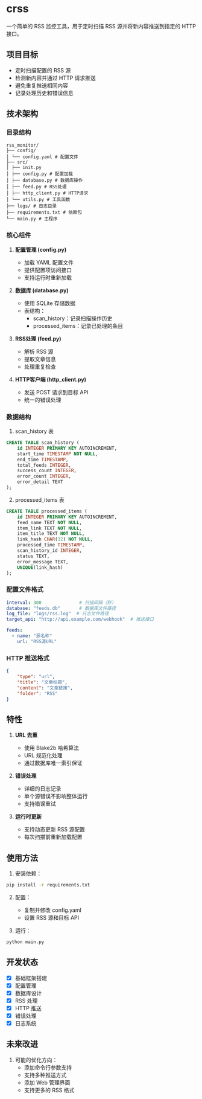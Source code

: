 # crss

一个简单的 RSS 监控工具，用于定时扫描 RSS 源并将新内容推送到指定的 HTTP 接口。

## 项目目标

- 定时扫描配置的 RSS 源
- 检测新内容并通过 HTTP 请求推送
- 避免重复推送相同内容
- 记录处理历史和错误信息

## 技术架构

### 目录结构

```
rss_monitor/
├── config/
│ └── config.yaml # 配置文件
├── src/
│ ├── init.py
│ ├── config.py # 配置加载
│ ├── database.py # 数据库操作
│ ├── feed.py # RSS处理
│ ├── http_client.py # HTTP请求
│ └── utils.py # 工具函数
├── logs/ # 日志目录
├── requirements.txt # 依赖包
└── main.py # 主程序
```

### 核心组件

1. **配置管理 (config.py)**
   - 加载 YAML 配置文件
   - 提供配置项访问接口
   - 支持运行时重新加载

2. **数据库 (database.py)**
   - 使用 SQLite 存储数据
   - 表结构：
     - scan_history：记录扫描操作历史
     - processed_items：记录已处理的条目

3. **RSS处理 (feed.py)**
   - 解析 RSS 源
   - 提取文章信息
   - 处理重复检查

4. **HTTP客户端 (http_client.py)**
   - 发送 POST 请求到目标 API
   - 统一的错误处理

### 数据结构

1. scan_history 表

```sql
CREATE TABLE scan_history (
    id INTEGER PRIMARY KEY AUTOINCREMENT,
    start_time TIMESTAMP NOT NULL,
    end_time TIMESTAMP,
    total_feeds INTEGER,
    success_count INTEGER,
    error_count INTEGER,
    error_detail TEXT
);
```

2. processed_items 表
```sql
CREATE TABLE processed_items (
    id INTEGER PRIMARY KEY AUTOINCREMENT,
    feed_name TEXT NOT NULL,
    item_link TEXT NOT NULL,
    item_title TEXT NOT NULL,
    link_hash CHAR(32) NOT NULL,
    processed_time TIMESTAMP,
    scan_history_id INTEGER,
    status TEXT,
    error_message TEXT,
    UNIQUE(link_hash)
);
```

### 配置文件格式

```yaml
interval: 300              # 扫描间隔（秒）
database: "feeds.db"       # 数据库文件路径
log_file: "logs/rss.log"  # 日志文件路径
target_api: "http://api.example.com/webhook"  # 推送接口

feeds:
  - name: "源名称"
    url: "RSS源URL"
```

### HTTP 推送格式

```json
{
    "type": "url",
    "title": "文章标题",
    "content": "文章链接",
    "folder": "RSS"
}
```

## 特性

1. **URL 去重**
   - 使用 Blake2b 哈希算法
   - URL 规范化处理
   - 通过数据库唯一索引保证

2. **错误处理**
   - 详细的日志记录
   - 单个源错误不影响整体运行
   - 支持错误重试

3. **运行时更新**
   - 支持动态更新 RSS 源配置
   - 每次扫描前重新加载配置

## 使用方法

1. 安装依赖：
```bash
pip install -r requirements.txt
```

2. 配置：
   - 复制并修改 config.yaml
   - 设置 RSS 源和目标 API

3. 运行：
```bash
python main.py
```

## 开发状态

- [x] 基础框架搭建
- [x] 配置管理
- [x] 数据库设计
- [x] RSS 处理
- [x] HTTP 推送
- [x] 错误处理
- [x] 日志系统

## 未来改进

1. 可能的优化方向：
   - 添加命令行参数支持
   - 支持多种推送方式
   - 添加 Web 管理界面
   - 支持更多的 RSS 格式

